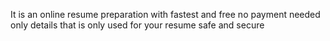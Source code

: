 It is an online resume preparation with fastest and free 
no payment needed
only details that is only used for your resume 
safe and secure 
